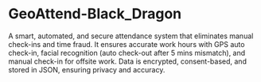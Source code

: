 # GeoAttend-Black_Dragon
A smart, automated, and secure attendance system that eliminates manual check-ins and time fraud. It ensures accurate work hours with GPS auto check-in, facial recognition (auto check-out after 5 mins mismatch), and manual check-in for offsite work. Data is encrypted, consent-based, and stored in JSON, ensuring privacy and accuracy.
